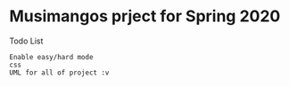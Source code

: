 # Musimangos prject for Spring 2020
Todo List
~~~
Enable easy/hard mode
css
UML for all of project :v
